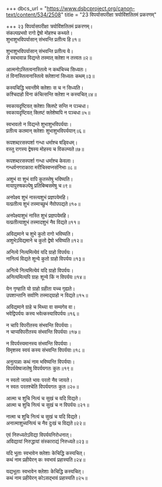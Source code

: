 +++
dbcs_url = "https://www.dsbcproject.org/canon-text/content/534/2508"
title = "23 विपर्यासपरीक्षा त्रयोविंशतितमं प्रकरणम्"

+++
२३
विपर्यासपरीक्षा त्रयोविंशतितमं प्रकरणम्।  
संकल्पप्रभवो रागो द्वेषो मोहश्च कथ्यते।  
शुभाशुभविपर्यासान् संभवन्ति प्रतीत्य हि॥१॥

शुभाशुभविपर्यासान् संभवन्ति प्रतीत्य ये।  
ते स्वभावान्न विद्यन्ते तस्मात् क्लेशा न तत्त्वतः॥२॥

आत्मनोऽस्तित्वनास्तित्वे न कथंचिच्च सिध्यतः।  
तं विनास्तित्वनास्तित्वे क्लेशानां सिध्यतः कथम्॥३॥

कस्यचिद्धि भवन्तीमे क्लेशाः स च न सिध्यति।  
कश्चिदाहो विना कंचित्सन्ति क्लेशा न कस्यचित्॥४॥

स्वकायदृष्टिवत् क्लेशाः क्लिष्टे सन्ति न पञ्चधा।  
स्वकायदृष्टिवत् क्लिष्टं क्लेशेष्वपि न पञ्चधा॥५॥

स्वभावतो न विद्यन्ते शुभाशुभविपर्ययाः।  
प्रतीत्य कतमान् क्लेशाः शुभाशुभविपर्ययान्॥६॥

रूपशब्दरसस्पर्शा गन्धा धर्माश्च षड्विधम्।  
वस्तु रागस्य द्वेषस्य मोहस्य च विकल्प्यते॥७॥

रूपशब्दरसस्पर्शा गन्धा धर्माश्च केवलाः।  
गन्धर्वनगराकारा मरीचिस्वप्नसंनिभाः॥८॥

अशुभं वा शुभं वापि कुतस्तेषु भविष्यति।  
मायापुरुषकल्पेषु प्रतिबिम्बसमेषु च॥९॥

अनपेक्ष्य शुभं नास्त्यशुभं प्रज्ञपयेमहि।  
यत्प्रतीत्य शुभं तस्माच्छुभं नैवोपपद्यते॥१०॥

अनपेक्ष्याशुभं नास्ति शुभं प्रज्ञपयेमहि।  
यत्प्रतीत्याशुभं तस्मादशुभं नैव विद्यते॥११॥

अविद्यमाने च शुभे कुतो रागो भविष्यति।  
अशुभेऽविद्यमाने च कुतो द्वेषो भविष्यति॥१२॥

अनित्ये नित्यमित्येवं यदि ग्राहो विपर्ययः।  
नानित्यं विद्यते शून्ये कुतो ग्राहो विपर्ययः॥१३॥

अनित्ये नित्यमित्येवं यदि ग्राहो विपर्ययः।  
अनित्यमित्यपि ग्राहः शून्ये किं न विपर्ययः॥१४॥

येन गृण्हाति यो ग्राहो ग्रहीता यच्च गृह्यते।  
उपशान्तानि सर्वाणि तस्माद्ग्राहो न विद्यते॥१५॥

अविद्यमाने ग्राहे च मिथ्या वा सम्यगेव वा।  
भवेद्विपर्ययः कस्य भवेत्कस्याविपर्ययः॥१६॥

न चापि विपरीतस्य संभवन्ति विपर्ययाः।  
न चाप्यविपरीतस्य संभवन्ति विपर्ययाः॥१७॥

न विपर्यस्यमानस्य संभवन्ति विपर्ययाः।  
विमृशस्व स्वयं कस्य संभवन्ति विपर्ययाः॥१८॥

अनुत्पन्नाः कथं नाम भविष्यन्ति विपर्ययाः।  
विपर्ययेष्वजातेषु विपर्ययगतः कुतः॥१९॥

न स्वतो जायते भावः परतो नैव जायते।  
न स्वतः परतश्चेति विपर्ययगतः कुतः॥२०॥

आत्मा च शुचि नित्यं च सुखं च यदि विद्यते।  
आत्मा च शुचि नित्यं च सुखं च न विपर्ययः॥२१॥

नात्मा च शुचि नित्यं च सुखं च यदि विद्यते।  
अनात्माशुच्यनित्यं च नैव दुःखं च विद्यते॥२२॥

एवं निरुध्यतेऽविद्या विपर्ययनिरोधनात्।  
अविद्यायां निरुद्धायां संस्काराद्यं निरुध्यते॥२३॥

यदि भूताः स्वभावेन क्लेशाः केचिद्धि कस्यचित्।  
कथं नाम प्रहीयेरन् कः स्वभावं प्रहास्यति॥२४॥

यद्यभूताः स्वभावेन क्लेशाः केचिद्धि कस्यचित्।  
कथं नाम प्रहीयेरन् कोऽसद्भावं प्रहास्यति॥२५॥


